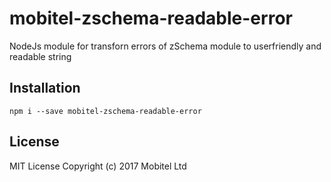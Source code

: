 # mobitel-zschema-readable-error
NodeJs module for transforn errors of zSchema module to userfriendly and readable string

## Installation
```
npm i --save mobitel-zschema-readable-error
```

## License
MIT License
Copyright (c) 2017 Mobitel Ltd

